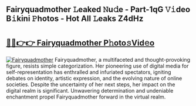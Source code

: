 ## Fairyquadmother 𝙻eaked 𝙽u𝚍e - Part-1qG 𝚅𝚒deo B𝚒kini 𝙿hotos - Hot All 𝙻eaks Z4dHz

# <h2><a href="http://ld2zcgp.urlbe.top/?page=Fairyquadmother">🔗🔗👉👉 Fairyquadmother P𝚑oto𝚜Vid𝚎o</a></h2>

[![Fairyquadmother](https://i.imgur.com/eBuTRDB.gif)](http://ld2zcgp.urlbe.top/?page=Fairyquadmother)
Fairyquadmother, a multifaceted and thought-provoking figure, resists simple categorization. Her pioneering use of digital media for self-representation has enthralled and infuriated spectators, igniting debates on identity, artistic expression, and the evolving nature of online societies. Despite the uncertainty of her next steps, her impact on the digital realm is significant. Unwavering determination and undeniable enchantment propel Fairyquadmother forward in the virtual realm.
